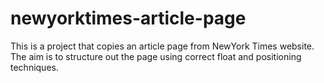 # newyorktimes-article-page
This is a project that copies an article page from NewYork Times website. The aim is to structure out the page using correct float and positioning techniques.
